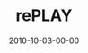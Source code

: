 ---
layout: message
category: message
series: "PLAY"
title: "rePLAY"
date: 2010-10-03-00-00
message_id: 640
audio: "http://s3.amazonaws.com/crossroadsaudiomessages/replay.mp3"
audio-duration: "35:56"
program: "http://s3.amazonaws.com/crossroads-media/media/legacy/documents/10_02-03_10Program.pdf"
description: "Chuck Mingo talks about discovering joy through play."
video: "https://s3.amazonaws.com/crossroadsvideomessages/replay.mp4"
video-duration: "36:01"
video-image: "http://s3.amazonaws.com/crossroads-media/images/legacy/content/replay_still.jpg"
explicit: false
---
